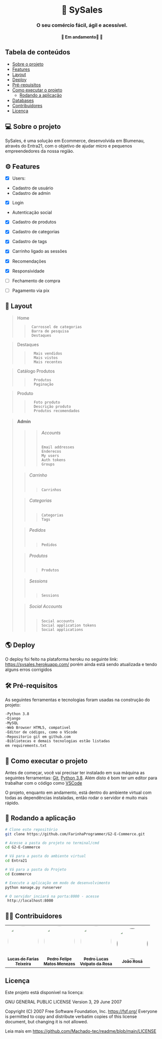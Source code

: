 

<h1 align="center">
     🏪 SySales
</h1>

<h3 align="center">
    O seu comércio fácil, ágil e acessível.
</h3>
 
<h4 align="center">
	🚧   Em andamento🚀 🚧
</h4>

<h2>Tabela de conteúdos</h2>

<!--ts-->
   * [Sobre o projeto](#sobre)
   * [Features](#features)
   * [Layout](#layout)
   * [Deploy](#deploy)
   * [Pré-requisitos](#requirements)
   * [Como executar o projeto](#executar)
     * [Rodando a aplicação](#executar-rodas)
   * [Databases](#databases)
   * [Contribuidores](#contribuintes)
   * [Licença](#user-content--licença)
<!--te-->

<h2 id="sobre"> 💻 Sobre o projeto </h2>

SySales, é uma solução em Ecommerce, desenvolvida em Blumenau, através do Entra21, com o objetivo de ajudar micro e pequenos empreendedores da nossa região.

<h2 id="features"> ⚙️ Features </h2>

- [x] Users:
 - Cadastro de usuário
 - Cadastro de admin
- [x] Login
 - Autenticação social
- [x] Cadastro de produtos
- [x] Cadastro de categorias
- [x] Cadastro de tags
- [x] Carrinho ligado as sessões
- [x] Recomendações
- [x] Responsividade
- [ ] Fechamento de compra
- [ ] Pagamento via pix



<h2 id="layout"> 🎨 Layout </h2>

> Home  
>>      Carrossel de categorias  
>>      Barra de pesquisa
>>      Destaques

> Destaques
>>       Mais vendidos
>>       Mais vistos
>>       Mais recentes

> Catálogo Produtos
>>       Produtos
>>       Paginação

> Produto
>>       Foto produto
>>       Descrição produto
>>       Produtos recomendados

>#### Admin
>
>>>######     Accounts
>>>     Email addresses
>>>     Enderecos
>>>     My users
>>>     Auth tokens
>>>     Groups
>
>>######      Carrinho
>>>     Carrinhos
>
>>######      Categorias
>>>     Categorias
>>>     Tags
>
>>######      Pedidos
>>>     Pedidos
>
>>######      Produtos
>>>     Produtos
>
>>######      Sessions
>>>     Sessions
>
>>######      Social Accounts
>>>     Social accounts
>>>     Social application tokens
>>>     Social applications


<h2 id="deploy">🌎 Deploy</h2>

O deploy foi feito na plataforma heroku no seguinte link: https://sysales.herokuapp.com/
porém ainda está sendo atualizada e tendo alguns erros corrigidos

<h2 id="requirements"> 🛠 Pré-requisitos </h2>

As seguintes ferramentas e tecnologias foram usadas na construção do projeto:

```bash
-Python 3.8  
-Django  
-MySQL  
-Web Browser HTML5, compativel  
-Editor de códigos, como o VScode  
-Repositorio git em github.com
-Bibliotecas e demais tecnologias estão listadas 
em requirements.txt
```

<h2 id="executar"> 🚀 Como executar o projeto </h2>

Antes de começar, você vai precisar ter instalado em sua máquina as seguintes ferramentas:
[Git](https://git-scm.com), [Python 3.8](https://www.python.org/). 
Além disto é bom ter um editor para trabalhar com o código como [VSCode](https://code.visualstudio.com/)

O projeto, enquanto em andamento, está dentro do ambiente virtual com todas as dependências instaladas, então rodar o servidor é muito mais rápido.

<h2 id="executar-rodar">🎲 Rodando a aplicação </h2>

```bash
# Clone este repositório
git clone https://github.com/FarinhaProgrammer/G2-E-Commerce.git

# Acesse a pasta do projeto no terminal/cmd
cd G2-E-Commerce

# Vá para a pasta do ambiente virtual
cd Entra21

# Vá para a pasta do Projeto
cd Ecommerce

# Execute a aplicação em modo de desenvolvimento
python manage.py runserver

# O servidor inciará na porta:8000 - acesse
 http://localhost:8000 
```

<h2 id="contribuintes"> 👨‍💻 Contribuidores </h2>

<table>
  <tr>
  <!-- Farias -->
    <td align="center"><a href="https://github.com/FarinhaProgrammer"><img style="border-radius: 50%;" src="https://avatars.githubusercontent.com/u/77069076?v=4" width="100px;" alt=""/><br /><sub><b>Lucas de Farias <br>Teixeira</b></sub></a><br /></td>
    <!-- Menezes -->
    <td align="center"><a href="https://github.com/pedro-fmm"><img style="border-radius: 50%;" src="https://avatars.githubusercontent.com/u/85511521?v=4" width="100px;" alt=""/><br /><sub><b>Pedro Felipe<br>Matos Menezes</b></sub></a><br /></td>
    <!-- Volpato -->
    <td align="center"><a href="https://github.com/PedroLuscao"><img style="border-radius: 50%;" src="https://avatars.githubusercontent.com/u/89154708?" width="100px;" alt=""/><br /><sub><b>Pedro Lucas<br>Volpato da Rosa</b></sub></a><br /></td>
    <!-- Rosá -->
    <td align="center"><a href=""><img style="border-radius: 50%;" src="https://wp-content.bluebus.com.br/wp-content/uploads/2017/03/31142426/twitter-novo-avatar-padrao-2017-bluebus.png" width="100px;" alt=""/><br /><sub><b>João Rosá</b></sub></a><br /></td>
  </tr>
</table>

<h2 id="license">Licença</h2>

Este projeto está disponível na licença: 

 GNU GENERAL PUBLIC LICENSE
                       Version 3, 29 June 2007

 Copyright (C) 2007 Free Software Foundation, Inc. <https://fsf.org/>
 Everyone is permitted to copy and distribute verbatim copies
 of this license document, but changing it is not allowed.

Leia mais em https://github.com/Machado-tec/readme/blob/main/LICENSE
